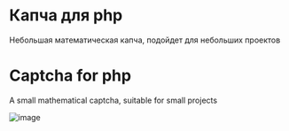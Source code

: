 # Капча для php

Небольшая математическая капча, подойдет для небольших проектов

# Captcha for php

A small mathematical captcha, suitable for small projects



![image](https://user-images.githubusercontent.com/89999325/156336718-d35d1089-c872-4e0c-9dac-860d7a3be6af.png)

